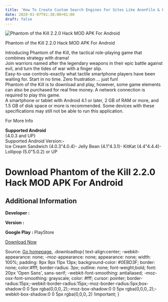 ```yaml
---
title: 'How To Create Custom Search Engines For Sites Like AnonFile & FileUP'
date: 2020-01-07T01:38:00+01:00
draft: false
---
```


![Phantom of the Kill 2.2.0 Hack MOD APK For Android](https://i0.wp.com/apkhome.net/wp-content/uploads/2017/05/Phantom-of-the-Kill-2.2.0.png "Phantom of the Kill 2.2.0 Hack MOD APK For Android")

  

Phantom of the Kill 2.2.0 Hack MOD APK For Android

Introducing Phantom of the Kill, the tactical role-playing game that combines strategy with drama!  
Join warriors named after the legendary weapons in their epic battle against evil, and turn the tides of war with a finger slip.  
Easy-to-use controls-exactly what tactile smartphone players have been waiting for. Start in no time. Zero frustration ... just fun!  
Phantom of the Kill is to download and play, however, some game elements can also be purchased for real free money. A network connection is required to play this game.  
A smartphone or tablet with Android 4.1 or later, 2 GB of RAM or more, and 1.5 GB of disk space or more is recommended. Some devices with these specifications may still not be able to run this application.

For More Info

**Supported Android**  
{4.0.3 and UP}  
Supported Android Version:-  
Ice Cream Sandwich (4.0.3"4.0.4)- Jelly Bean (4.1"4.3.1)- KitKat (4.4"4.4.4)- Lollipop (5.0"5.0.2) or UP

Download Phantom of the Kill 2.2.0 Hack MOD APK For Android
===========================================================

Additional Information
----------------------

**Developer :**

**Version :**

**Google Play :** PlayStore

  

[Download Now](https://store4app.co/post/phantom-of-the-kill-2-2-0-hack-mod-apk-for-android_1573671935)

  
Source: [Go homepage.](https://store4app.co/post/phantom-of-the-kill-2-2-0-hack-mod-apk-for-android_1573671935) .downloadtop{ text-align:center; -webkit-appearance: none; -moz-appearance: none; appearance: none; width: 100%; padding: 9px 9px 11px 13px; background-color: #0EBD3F; border: none; color:#fff; border-radius: 3px; outline: none; font-weight;bold; font: 20px 'Open Sans', sans-serif; -webkit-font-smoothing: antialiased; -moz-osx-font-smoothing: grayscale; color: #fff; cursor: pointer; border-radius:15px;-webkit-border-radius:15px;-moz-border-radius:5px;box-shadow:0 0 5px rgba(0,0,0,.2);-moz-box-shadow:0 0 5px rgba(0,0,0,.2);-webkit-box-shadow:0 0 5px rgba(0,0,0,.2) !important; }